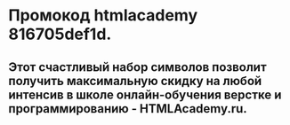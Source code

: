 # Промокод htmlacademy 816705def1d.
## Этот счастливый набор символов позволит получить максимальную скидку на любой интенсив в школе онлайн-обучения верстке и программированию - HTMLAcademy.ru.

